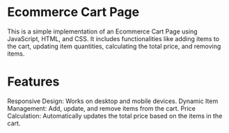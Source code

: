 # Ecommerce Cart Page
This is a simple implementation of an Ecommerce Cart Page using JavaScript, HTML, and CSS. It includes functionalities like adding items to the cart, updating item quantities, calculating the total price, and removing items.

# Features
Responsive Design: Works on desktop and mobile devices.
Dynamic Item Management: Add, update, and remove items from the cart.
Price Calculation: Automatically updates the total price based on the items in the cart.
